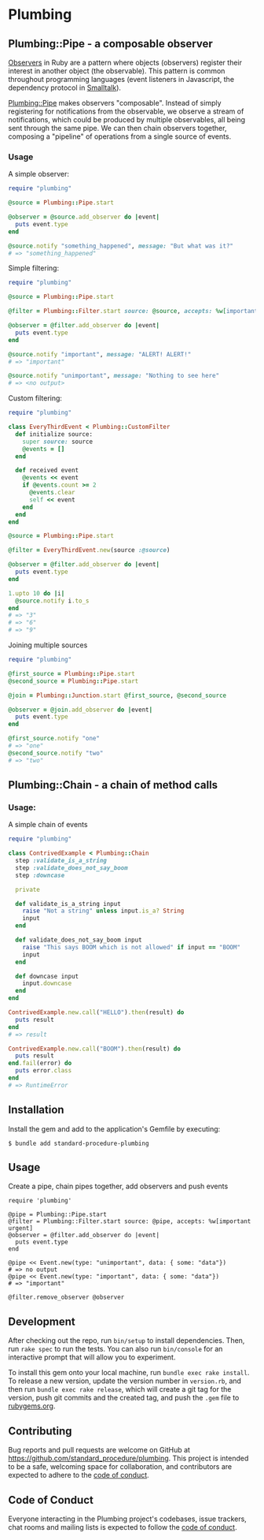 # Plumbing

## Plumbing::Pipe - a composable observer

[Observers](https://ruby-doc.org/3.3.0/stdlibs/observer/Observable.html) in Ruby are a pattern where objects (observers) register their interest in another object (the observable).  This pattern is common throughout programming languages (event listeners in Javascript, the dependency protocol in [Smalltalk](https://en.wikipedia.org/wiki/Smalltalk)).

[Plumbing::Pipe](lib/plumbing/pipe.rb) makes observers "composable".  Instead of simply registering for notifications from the observable, we observe a stream of notifications, which could be produced by multiple observables, all being sent through the same pipe.  We can then chain observers together, composing a "pipeline" of operations from a single source of events.

### Usage

A simple observer:
```ruby
require "plumbing"

@source = Plumbing::Pipe.start

@observer = @source.add_observer do |event|
  puts event.type
end

@source.notify "something_happened", message: "But what was it?"
# => "something_happened"
```

Simple filtering:
```ruby
require "plumbing"

@source = Plumbing::Pipe.start

@filter = Plumbing::Filter.start source: @source, accepts: %w[important urgent]

@observer = @filter.add_observer do |event|
  puts event.type
end

@source.notify "important", message: "ALERT! ALERT!"
# => "important"

@source.notify "unimportant", message: "Nothing to see here"
# => <no output>
```

Custom filtering:
```ruby
require "plumbing"

class EveryThirdEvent < Plumbing::CustomFilter
  def initialize source:
    super source: source
    @events = []
  end

  def received event
    @events << event
    if @events.count >= 2
      @events.clear
      self << event
    end
  end
end

@source = Plumbing::Pipe.start

@filter = EveryThirdEvent.new(source :@source)

@observer = @filter.add_observer do |event|
  puts event.type
end

1.upto 10 do |i|
  @source.notify i.to_s
end
# => "3"
# => "6"
# => "9"
```

Joining multiple sources
```ruby
require "plumbing"

@first_source = Plumbing::Pipe.start
@second_source = Plumbing::Pipe.start

@join = Plumbing::Junction.start @first_source, @second_source

@observer = @join.add_observer do |event|
  puts event.type
end

@first_source.notify "one"
# => "one"
@second_source.notify "two"
# => "two"
```

## Plumbing::Chain - a chain of method calls

### Usage:

A simple chain of events
```ruby
require "plumbing"

class ContrivedExample < Plumbing::Chain
  step :validate_is_a_string
  step :validate_does_not_say_boom
  step :downcase

  private

  def validate_is_a_string input
    raise "Not a string" unless input.is_a? String
    input
  end

  def validate_does_not_say_boom input
    raise "This says BOOM which is not allowed" if input == "BOOM"
    input
  end

  def downcase input
    input.downcase
  end
end

ContrivedExample.new.call("HELLO").then(result) do
  puts result
end
# => result

ContrivedExample.new.call("BOOM").then(result) do
  puts result
end.fail(error) do
  puts error.class
end
# => RuntimeError

```

## Installation

Install the gem and add to the application's Gemfile by executing:

    $ bundle add standard-procedure-plumbing

## Usage

Create a pipe, chain pipes together, add observers and push events

    require 'plumbing'

    @pipe = Plumbing::Pipe.start
    @filter = Plumbing::Filter.start source: @pipe, accepts: %w[important urgent]
    @observer = @filter.add_observer do |event|
      puts event.type
    end

    @pipe << Event.new(type: "unimportant", data: { some: "data"})
    # => no output
    @pipe << Event.new(type: "important", data: { some: "data"})
    # => "important"

    @filter.remove_observer @observer

## Development

After checking out the repo, run `bin/setup` to install dependencies. Then, run `rake spec` to run the tests. You can also run `bin/console` for an interactive prompt that will allow you to experiment.

To install this gem onto your local machine, run `bundle exec rake install`. To release a new version, update the version number in `version.rb`, and then run `bundle exec rake release`, which will create a git tag for the version, push git commits and the created tag, and push the `.gem` file to [rubygems.org](https://rubygems.org).

## Contributing

Bug reports and pull requests are welcome on GitHub at https://github.com/standard_procedure/plumbing. This project is intended to be a safe, welcoming space for collaboration, and contributors are expected to adhere to the [code of conduct](https://github.com/standard_procedure/plumbing/blob/main/CODE_OF_CONDUCT.md).

## Code of Conduct

Everyone interacting in the Plumbing project's codebases, issue trackers, chat rooms and mailing lists is expected to follow the [code of conduct](https://github.com/standard_procedure/plumbing/blob/main/CODE_OF_CONDUCT.md).
